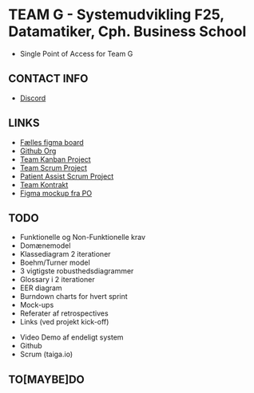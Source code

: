 # TEAM G - Systemudvikling F25, Datamatiker, Cph. Business School

 - Single Point of Access for Team G

## CONTACT INFO

 - [Discord](https://discord.com/channels/1333369587655512094/1333369588259487788)

## LINKS

 - [Fælles figma board](...)
 - [Github Org](https://github.com/SYSDAT-PATIENT-ASSIST)
 - [Team Kanban Project](https://tree.taiga.io/project/oskar123456-sysdatf25-teamg-1/timeline)
 - [Team Scrum Project](https://tree.taiga.io/project/oskar123456-sysdatf25-teamg/timeline)
 - [Patient Assist Scrum Project](https://tree.taiga.io/project/cphkev-patientassist/timeline)
 - [Team Kontrakt](...)
 - [Figma mockup fra PO](https://www.figma.com/design/nOCPprYZkvRbSGu1NDOjXT/Untitled?node-id=26-6)

## TODO

 - Funktionelle og Non-Funktionelle krav
 - Domænemodel
 - Klassediagram 2 iterationer
 - Boehm/Turner model
 - 3 vigtigste robusthedsdiagrammer
 - Glossary i 2 iterationer
 - EER diagram
 - Burndown charts for hvert sprint
 - Mock-ups
 - Referater af retrospectives
 - Links (ved projekt kick-off)
  +  Video Demo af endeligt system
  +  Github
  +  Scrum (taiga.io)

## TO[MAYBE]DO

